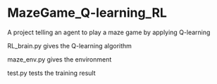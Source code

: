 # MazeGame_Q-learning_RL
A project telling an agent to play a maze game by applying Q-learning

RL_brain.py gives the Q-learning algorithm

maze_env.py gives the environment

test.py tests the training result
